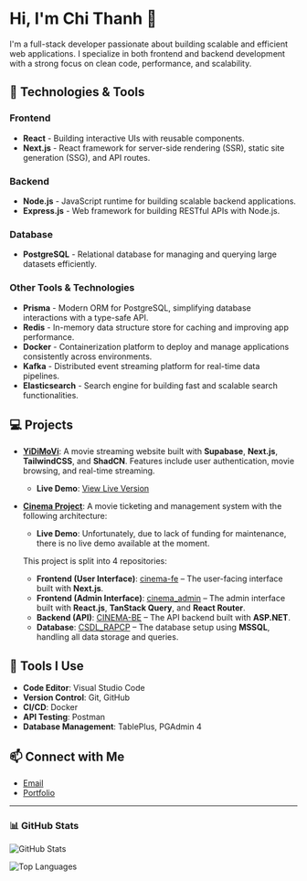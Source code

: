 # Hi, I'm Chi Thanh 👋

I'm a full-stack developer passionate about building scalable and efficient web applications. I specialize in both frontend and backend development with a strong focus on clean code, performance, and scalability.

## 🚀 Technologies & Tools

### Frontend
- **React** - Building interactive UIs with reusable components.
- **Next.js** - React framework for server-side rendering (SSR), static site generation (SSG), and API routes.

### Backend
- **Node.js** - JavaScript runtime for building scalable backend applications.
- **Express.js** - Web framework for building RESTful APIs with Node.js.

### Database
- **PostgreSQL** - Relational database for managing and querying large datasets efficiently.

### Other Tools & Technologies
- **Prisma** - Modern ORM for PostgreSQL, simplifying database interactions with a type-safe API.
- **Redis** - In-memory data structure store for caching and improving app performance.
- **Docker** - Containerization platform to deploy and manage applications consistently across environments.
- **Kafka** - Distributed event streaming platform for real-time data pipelines.
- **Elasticsearch** - Search engine for building fast and scalable search functionalities.

## 💻 Projects

- [**YiDiMoVi**](https://github.com/chithanh1710/YiDiMoVi): A movie streaming website built with **Supabase**, **Next.js**, **TailwindCSS**, and **ShadCN**. Features include user authentication, movie browsing, and real-time streaming.
  - **Live Demo**: [View Live Version](https://www.yididev.online/)

- [**Cinema Project**](https://github.com/chithanh1710/#): A movie ticketing and management system with the following architecture:
  - **Live Demo**: Unfortunately, due to lack of funding for maintenance, there is no live demo available at the moment.
  
  This project is split into 4 repositories:
  - **Frontend (User Interface)**: [cinema-fe](https://github.com/chithanh1710/cinema-fe) – The user-facing interface built with **Next.js**.
  - **Frontend (Admin Interface)**: [cinema_admin](https://github.com/chithanh1710/cinema_admin) – The admin interface built with **React.js**, **TanStack Query**, and **React Router**.
  - **Backend (API)**: [CINEMA-BE](https://github.com/chithanh1710/CINEMA-BE) – The API backend built with **ASP.NET**.
  - **Database**: [CSDL_RAPCP](https://github.com/chithanh1710/CSDL_RAPCP) – The database setup using **MSSQL**, handling all data storage and queries.



## 🔧 Tools I Use
- **Code Editor**: Visual Studio Code
- **Version Control**: Git, GitHub
- **CI/CD**: Docker
- **API Testing**: Postman
- **Database Management**: TablePlus, PGAdmin 4

## 📫 Connect with Me
- [Email](mailto:chithanh171004@gmail.com)
- [Portfolio](https://thanhdev.vercel.app/)

---

### 📊 GitHub Stats

![GitHub Stats](https://github-readme-stats.vercel.app/api?username=chithanh1710&show_icons=true&hide_title=true&count_private=true&hide=prs&theme=radical)

![Top Languages](https://github-readme-stats.vercel.app/api/top-langs/?username=chithanh1710&layout=compact&theme=radical)
